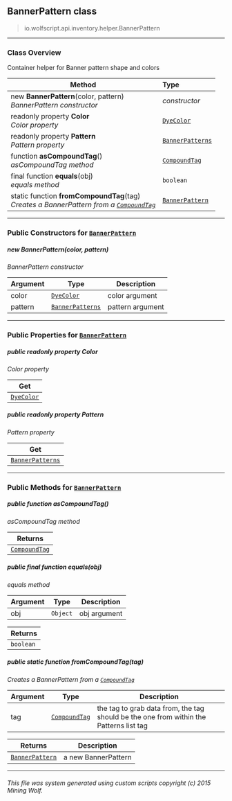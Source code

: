 ## BannerPattern __class__

>io.wolfscript.api.inventory.helper.BannerPattern

---

### Class Overview

Container helper for Banner pattern shape and colors

Method | Type   
--- | :--- 
new __BannerPattern__(color, pattern) <br> _BannerPattern constructor_ | _constructor_
 readonly property __Color__ <br> _Color property_ | [`DyeColor`](..\..\DyeColor.md)
 readonly property __Pattern__ <br> _Pattern property_ | [`BannerPatterns`](BannerPatterns.md)
 function __asCompoundTag__() <br> _asCompoundTag method_ | [`CompoundTag`](..\..\nbt\CompoundTag.md)
final function __equals__(obj) <br> _equals method_ | `boolean`
static function __fromCompoundTag__(tag) <br> _Creates a BannerPattern from a [`CompoundTag`](..\..\nbt\CompoundTag.md)_ | [`BannerPattern`](BannerPattern.md)



---

### Public Constructors for [`BannerPattern`](BannerPattern.md)

##### <a id='bannerpattern'></a>new __BannerPattern__(color, pattern) 

_BannerPattern constructor_

Argument | Type | Description  
--- | --- | --- 
color | [`DyeColor`](..\..\DyeColor.md) | color argument
pattern | [`BannerPatterns`](BannerPatterns.md) | pattern argument

---

### Public Properties for [`BannerPattern`](BannerPattern.md)

##### <a id='color'></a>public  readonly property __Color__

_Color property_

Get | 
--- | 
[`DyeColor`](..\..\DyeColor.md) |



##### <a id='pattern'></a>public  readonly property __Pattern__

_Pattern property_

Get | 
--- | 
[`BannerPatterns`](BannerPatterns.md) |



---

### Public Methods for [`BannerPattern`](BannerPattern.md)

##### <a id='ascompoundtag'></a>public  function __asCompoundTag__()

_asCompoundTag method_

Returns | 
--- | 
[`CompoundTag`](..\..\nbt\CompoundTag.md) |


##### <a id='equals'></a>public final function __equals__(obj)

_equals method_

Argument | Type | Description  
--- | --- | --- 
obj | `Object` | obj argument

Returns | 
--- | 
`boolean` |


##### <a id='fromcompoundtag'></a>public static function __fromCompoundTag__(tag)

_Creates a BannerPattern from a [`CompoundTag`](..\..\nbt\CompoundTag.md)_

Argument | Type | Description  
--- | --- | --- 
tag | [`CompoundTag`](..\..\nbt\CompoundTag.md) | the tag to grab data from, the tag should be the one from within the Patterns list tag

Returns | Description
--- | --- 
[`BannerPattern`](BannerPattern.md) | a new BannerPattern


---


###### This file was system generated using custom scripts copyright (c) 2015 Mining Wolf.
	

